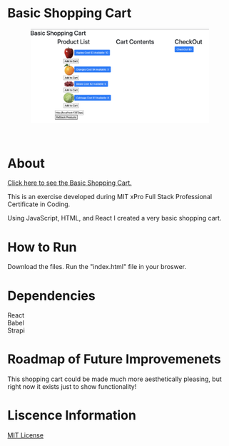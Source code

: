 # Basic Shopping Cart

<p align="center"><img width="400" src="Images/BasicShoppingCart.png" alt="A white background with a list that contains an apple, orange, beans, and cabbage. If you click Add to Cart the items will be listed out in a second column on the right and then the amount at the check out grows accordingly. If you click ReStock Products, the page will be re-set."> </p><br>

# About

[Click here to see the Basic Shopping Cart.](https://rainakpuels.github.io/Basic-Shopping-Cart)

This is an exercise developed during MIT xPro Full Stack Professional Certificate in Coding.

Using JavaScript, HTML, and React I created a very basic shopping cart.
	
# How to Run
Download the files.
Run the "index.html" file in your broswer.

# Dependencies
React <br>
Babel <br>
Strapi <br>

# Roadmap of Future Improvemenets
This shopping cart could be made much more aesthetically pleasing, but right now it exists just to show functionality! 

# Liscence Information 
[MIT License](https://github.com/rainakpuels/Basic-Shopping-Cart/blob/default/LICENSE)

